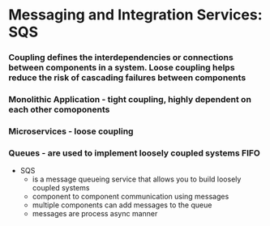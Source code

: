# Messaging and Integration Services: SQS
### Coupling defines the interdependencies or connections between components in a system. Loose coupling helps reduce the risk of cascading failures between components
### Monolithic Application - tight coupling, highly dependent on each other comoponents
### Microservices - loose coupling
### Queues - are used to implement loosely coupled systems FIFO
- SQS
  - is a message queueing service that allows you to build loosely coupled systems
  - component to component communication using messages
  - multiple components can add messages to the queue
  - messages are process async manner